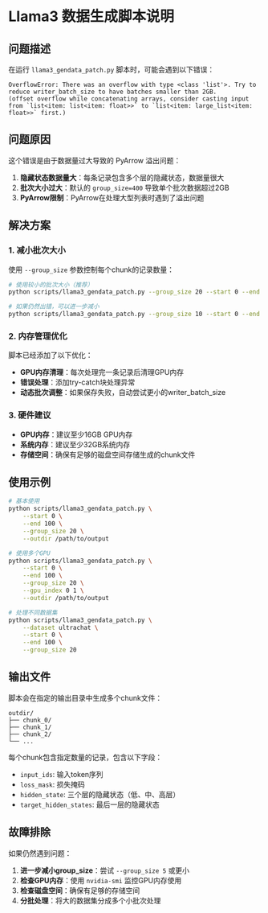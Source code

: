 # Llama3 数据生成脚本说明

## 问题描述

在运行 `llama3_gendata_patch.py` 脚本时，可能会遇到以下错误：

```
OverflowError: There was an overflow with type <class 'list'>. Try to reduce writer_batch_size to have batches smaller than 2GB.
(offset overflow while concatenating arrays, consider casting input from `list<item: list<item: float>>` to `list<item: large_list<item: float>>` first.)
```

## 问题原因

这个错误是由于数据量过大导致的 PyArrow 溢出问题：

1. **隐藏状态数据量大**：每条记录包含多个层的隐藏状态，数据量很大
2. **批次大小过大**：默认的 `group_size=400` 导致单个批次数据超过2GB
3. **PyArrow限制**：PyArrow在处理大型列表时遇到了溢出问题

## 解决方案

### 1. 减小批次大小

使用 `--group_size` 参数控制每个chunk的记录数量：

```bash
# 使用较小的批次大小（推荐）
python scripts/llama3_gendata_patch.py --group_size 20 --start 0 --end 100

# 如果仍然出错，可以进一步减小
python scripts/llama3_gendata_patch.py --group_size 10 --start 0 --end 100
```

### 2. 内存管理优化

脚本已经添加了以下优化：

- **GPU内存清理**：每次处理完一条记录后清理GPU内存
- **错误处理**：添加try-catch块处理异常
- **动态批次调整**：如果保存失败，自动尝试更小的writer_batch_size

### 3. 硬件建议

- **GPU内存**：建议至少16GB GPU内存
- **系统内存**：建议至少32GB系统内存
- **存储空间**：确保有足够的磁盘空间存储生成的chunk文件

## 使用示例

```bash
# 基本使用
python scripts/llama3_gendata_patch.py \
    --start 0 \
    --end 100 \
    --group_size 20 \
    --outdir /path/to/output

# 使用多个GPU
python scripts/llama3_gendata_patch.py \
    --start 0 \
    --end 100 \
    --group_size 20 \
    --gpu_index 0 1 \
    --outdir /path/to/output

# 处理不同数据集
python scripts/llama3_gendata_patch.py \
    --dataset ultrachat \
    --start 0 \
    --end 100 \
    --group_size 20
```

## 输出文件

脚本会在指定的输出目录中生成多个chunk文件：
```
outdir/
├── chunk_0/
├── chunk_1/
├── chunk_2/
└── ...
```

每个chunk包含指定数量的记录，包含以下字段：
- `input_ids`: 输入token序列
- `loss_mask`: 损失掩码
- `hidden_state`: 三个层的隐藏状态（低、中、高层）
- `target_hidden_states`: 最后一层的隐藏状态

## 故障排除

如果仍然遇到问题：

1. **进一步减小group_size**：尝试 `--group_size 5` 或更小
2. **检查GPU内存**：使用 `nvidia-smi` 监控GPU内存使用
3. **检查磁盘空间**：确保有足够的存储空间
4. **分批处理**：将大的数据集分成多个小批次处理 
